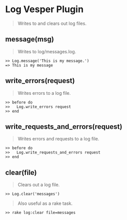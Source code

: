 Log Vesper Plugin
=================
> Writes to and clears out log files.


message(msg)
------------
> Writes to log/messages.log.

    >> Log.message('This is my message.')
	=> This is my message


write_errors(request)
---------------------
> Writes errors to a log file.

	>> before do
	>>   Log.write_errors request
	>> end


write_requests_and_errors(request)
----------------------------------
> Writes errors and requests to a log file.

	>> before do
	>>   Log.write_requests_and_errors request
	>> end


clear(file)
-----------
> Clears out a log file.

    >> Log.clear('messages')
	
> Also useful as a rake task.

	>> rake log:clear file=messages